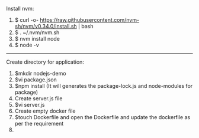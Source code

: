 Install nvm:
1. $ curl -o-  https://raw.githubusercontent.com/nvm-sh/nvm/v0.34.0/install.sh | bash
2. $ . ~/.nvm/nvm.sh
3. $ nvm install node
4. $ node -v
------------------------
Create directory for application:
1. $mkdir nodejs-demo
2. $vi package.json
3. $npm install (It will generates the package-lock.js and node-modules for package)
4. Create server.js file
5. $vi server.js
6. Create empty docker file
7. $touch Dockerfile and open the Dockerfile and update the dockerfile as per the requirement
8. 
